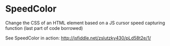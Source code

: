 # SpeedColor
Change the CSS of an HTML element based on a JS cursor speed capturing function (last part of code borrowed)

See SpeedColor in action: http://jsfiddle.net/zslutzky430/pLd58t2e/1/


